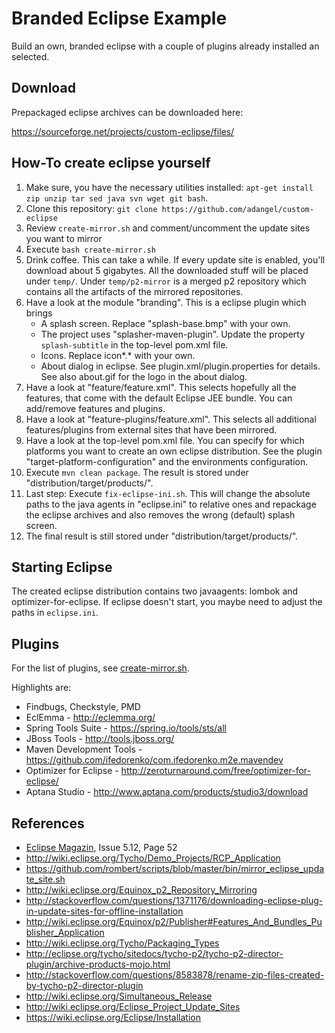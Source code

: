 # Branded Eclipse Example

Build an own, branded eclipse with a couple of plugins already installed an selected.

## Download

Prepackaged eclipse archives can be downloaded here:

<https://sourceforge.net/projects/custom-eclipse/files/>


## How-To create eclipse yourself

1.  Make sure, you have the necessary utilities installed: `apt-get install zip unzip tar sed java svn wget git bash`.
2.  Clone this repository: `git clone https://github.com/adangel/custom-eclipse`
3.  Review `create-mirror.sh` and comment/uncomment the update sites you want to mirror
4.  Execute `bash create-mirror.sh`
5.  Drink coffee. This can take a while. If every update site is enabled, you'll download about 5 gigabytes.
    All the downloaded stuff will be placed under `temp/`. Under `temp/p2-mirror` is a merged p2 repository
    which contains all the artifacts of the mirrored repositories.
6.  Have a look at the module "branding". This is a eclipse plugin which brings
    *   A splash screen. Replace "splash-base.bmp" with your own.
    *   The project uses "splasher-maven-plugin". Update the property `splash-subtitle` in the top-level pom.xml file.
    *   Icons. Replace icon*.* with your own.
    *   About dialog in eclipse. See plugin.xml/plugin.properties for details. See also about.gif for the logo
        in the about dialog.
7.  Have a look at "feature/feature.xml". This selects hopefully all the features, that come with the default
    Eclipse JEE bundle. You can add/remove features and plugins.
8.  Have a look at "feature-plugins/feature.xml". This selects all additional features/plugins from external sites
    that have been mirrored.
9.  Have a look at the top-level pom.xml file. You can specify for which platforms you want to create an
    own eclipse distribution. See the plugin "target-platform-configuration" and the environments configuration.
10. Execute `mvn clean package`. The result is stored under "distribution/target/products/".
11. Last step: Execute `fix-eclipse-ini.sh`. This will change the absolute paths to the java agents
    in "eclipse.ini" to relative ones and repackage the eclipse archives and also removes the wrong
    (default) splash screen.
12. The final result is still stored under "distribution/target/products/".



## Starting Eclipse

The created eclipse distribution contains two javaagents: lombok and optimizer-for-eclipse.
If eclipse doesn't start, you maybe need to adjust the paths in `eclipse.ini`.

## Plugins

For the list of plugins, see [create-mirror.sh](https://github.com/adangel/custom-eclipse/blob/master/create-mirror.sh).

Highlights are:

*   Findbugs, Checkstyle, PMD
*   EclEmma - <http://eclemma.org/>
*   Spring Tools Suite - <https://spring.io/tools/sts/all>
*   JBoss Tools - <http://tools.jboss.org/>
*   Maven Development Tools - <https://github.com/ifedorenko/com.ifedorenko.m2e.mavendev>
*   Optimizer for Eclipse - <http://zeroturnaround.com/free/optimizer-for-eclipse/>
*   Aptana Studio - <http://www.aptana.com/products/studio3/download>


## References

* [Eclipse Magazin](http://www.eclipse-magazin.de), Issue 5.12, Page 52
* <http://wiki.eclipse.org/Tycho/Demo_Projects/RCP_Application>
* <https://github.com/rombert/scripts/blob/master/bin/mirror_eclipse_update_site.sh>
* <http://wiki.eclipse.org/Equinox_p2_Repository_Mirroring>
* <http://stackoverflow.com/questions/1371176/downloading-eclipse-plug-in-update-sites-for-offline-installation>
* <http://wiki.eclipse.org/Equinox/p2/Publisher#Features_And_Bundles_Publisher_Application>
* <http://wiki.eclipse.org/Tycho/Packaging_Types>
* <http://eclipse.org/tycho/sitedocs/tycho-p2/tycho-p2-director-plugin/archive-products-mojo.html>
* <http://stackoverflow.com/questions/8583878/rename-zip-files-created-by-tycho-p2-director-plugin>
* <http://wiki.eclipse.org/Simultaneous_Release>
* <http://wiki.eclipse.org/Eclipse_Project_Update_Sites>
* <https://wiki.eclipse.org/Eclipse/Installation>



